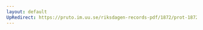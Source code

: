 ```yaml
---
layout: default
UpRedirect: https://pruto.im.uu.se/riksdagen-records-pdf/1872/prot-1872--ak--413.pdf
---
```

